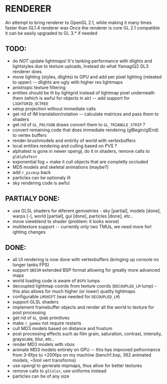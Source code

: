 # RENDERER
An attempt to bring renderer to OpenGL 2.1, while making it many times faster than GL1.4 renderer was
Once the renderer is core GL 2.1 compatible it can be easily upgraded to GL 3.* if needed

## TODO:
- do _NOT_ update lightmaps! It's tanking performance with dlights and lightstyles due to texture uploads, Instead do what YamagiQ2 GL3 renderer does
- move lighting (styles, dlights) to GPU and add per pixel lighting (releated to upper) -- dlights are ugly with higher res lightmaps
- anistropic texture filtering
- entities should be lit by lightgrid instead of lightmap pixel underneath them (which is awful for objects in air) -- add support for `LIGHTGRID_OCTREE`
- setup projection without immediate calls
- get rid of IM translation/rotation -- calculate matrices and pass them to shaders
- get rid of `GL_POLYGON` draws convert them to `GL_TRIANGLE_STRIP` ?
- convert remaining code that does immediate rendering (glBegin/glEnd) to vertex buffers
- render brushmodels and entirity of world with vertexbuffers
- local entities rendering and culling based on PVS ?
- alphatest is gone in newer opengl, do it in shaders, remove calls to `glAlphaTest`
- exponential fog + make it cull objects that are completly occluded
- MD5 models and skeletal animations (maybe?)
- add `r_picmip` back
- particles can be optionaly lit
- sky rendering code is awful

## PARTIALY DONE:
- use GLSL shaders for diferent gemoetries - sky [partial], models [done], warps [-], world [partial], gui [done], particles [done], etc..
- move viewblend to shader (problem: it looks worse)
- multitexture support -- currently only two TMUs, we need more forl ighting changes

## DONE:
- all UI rendering is now done with vertexbuffers (bringing up console no longer tanks FPS)
- support `QBISM` extended BSP format allowing for greatly more advanced maps
- world loading code is aware of `BSPX` lumps
- decoupled lightmap coords from texture coords (`DECOUPLED_LM` lump) - this also allows for much higher (or lower) quality lightmaps
- configurable `LMSHIFT` (was needed for `DECOUPLED_LM`)
- support GLSL shaders
- implement framebuffer objects and render all the world to texture for post processing
- get rid of `GL_QUAD` primitives
- make `r_gamma` not require restarts
- cull MD3 models based on distance and frustum
- post processing effects such as film grain, saturation, contrast, intensity, grayscale, blur, etc..
- render MD3 models with vbos
- animate MD3 models entirely on GPU -- this has improved pefrormance from 3-6fps to >200fps on my machine (bench1.bsp, 362 animated models, ~5mil vert transforms)
- use opengl to generate mipmaps, thus allow for better textures
- remove calls to `glColor`, use uniforms instead
- particles can be of any size
